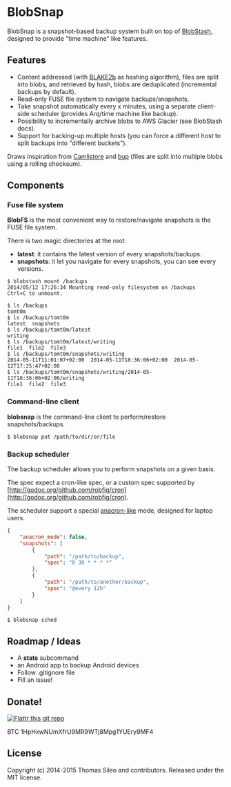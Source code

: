 BlobSnap
========

BlobSnap is a snapshot-based backup system built on top of [BlobStash](https://github.com/tsileo/blobstash), designed to provide "time machine" like features.

## Features

- Content addressed (with [BLAKE2b](https://blake2.net) as hashing algorithm), files are split into blobs, and retrieved by hash, blobs are deduplicated (incremental backups by default).
- Read-only FUSE file system to navigate backups/snapshots.
- Take snapshot automatically every x minutes, using a separate client-side scheduler (provides Arq/time machine like backup).
- Possibility to incrementally archive blobs to AWS Glacier (see BlobStash docs).
- Support for backing-up multiple hosts (you can force a different host to split backups into "different buckets").

Draws inspiration from [Camlistore](camlistore.org) and [bup](https://github.com/bup/bup) (files are split into multiple blobs using a rolling checksum).

## Components

### Fuse file system

**BlobFS** is the most convenient way to restore/navigate snapshots is the FUSE file system.

There is two magic directories at the root:

- **latest**: it contains the latest version of every snapshots/backups.
- **snapshots**: it let you navigate for every snapshots, you can see every versions.

```console
$ blobstash mount /backups
2014/05/12 17:26:34 Mounting read-only filesystem on /backups
Ctrl+C to unmount.
```

```console
$ ls /backups
tomt0m
$ ls /backups/tomt0m
latest  snapshots
$ ls /backups/tomt0m/latest
writing
$ ls /backups/tomt0m/latest/writing
file1  file2  file3
$ ls /backups/tomt0m/snapshots/writing
2014-05-11T11:01:07+02:00  2014-05-11T18:36:06+02:00  2014-05-12T17:25:47+02:00
$ ls /backups/tomt0m/snapshots/writing/2014-05-11T18:36:06+02:00/writing
file1  file2  file3
```
### Command-line client

**blobsnap** is the command-line client to perform/restore snapshots/backups.

```console
$ blobsnap put /path/to/dir/or/file
```

### Backup scheduler

The backup scheduler allows you to perform snapshots on a given basis.

The spec expect a cron-like spec, or a custom spec supported by [http://godoc.org/github.com/robfig/cron](http://godoc.org/github.com/robfig/cron).

The scheduler support a special [anacron-like](http://anacron.sourceforge.net/) mode, designed for laptop users.

```json
{
    "anacron_mode": false,
    "snapshots": [
        {
            "path": "/path/to/backup",
            "spec": "0 30 * * * *"
        },
        {
            "path": "/path/to/another/backup",
            "spec": "@every 12h"
        }
    ]
}
```

```console
$ blobsnap sched
```

## Roadmap / Ideas

- A **stats** subcommand
- an Android app to backup Android devices
- Follow .gitignore file
- Fill an issue!

## Donate!

[![Flattr this git repo](http://api.flattr.com/button/flattr-badge-large.png)](https://flattr.com/submit/auto?user_id=tsileo&url=https%3A%2F%2Fgithub.com%2Ftsileo%2Fblobsnap)

BTC 1HpHxwNUmXfrU9MR9WTj8Mpg1YUEry9MF4

## License

Copyright (c) 2014-2015 Thomas Sileo and contributors. Released under the MIT license.
